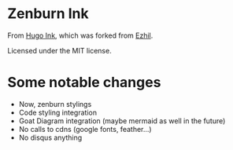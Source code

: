 # Zenburn Ink

From [Hugo Ink](https://github.com/knadh/hugo-ink), which was forked from [Ezhil](https://github.com/vividvilla/ezhil).

Licensed under the MIT license.

# Some notable changes

- Now, zenburn stylings
- Code styling integration
- Goat Diagram integration (maybe mermaid as well in the future)
- No calls to cdns (google fonts, feather...)
- No disqus anything
